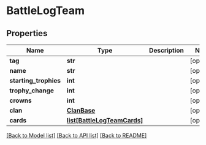 # BattleLogTeam

## Properties
Name | Type | Description | Notes
------------ | ------------- | ------------- | -------------
**tag** | **str** |  | [optional] 
**name** | **str** |  | [optional] 
**starting_trophies** | **int** |  | [optional] 
**trophy_change** | **int** |  | [optional] 
**crowns** | **int** |  | [optional] 
**clan** | [**ClanBase**](ClanBase.md) |  | [optional] 
**cards** | [**list[BattleLogTeamCards]**](BattleLogTeamCards.md) |  | [optional] 

[[Back to Model list]](../README.md#documentation-for-models) [[Back to API list]](../README.md#documentation-for-api-endpoints) [[Back to README]](../README.md)


